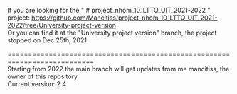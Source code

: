 If you are looking for the " # project_nhom_10_LTTQ_UIT_2021-2022 " project: https://github.com/Mancitiss/project_nhom_10_LTTQ_UIT_2021-2022/tree/University-project-version  
Or you can find it at the "University project version" branch, the project stopped on Dec 25th, 2021

===========================================================================  
Starting from 2022 the main branch will get updates from me mancitiss, the owner of this repository  
Current version: 2.4    
